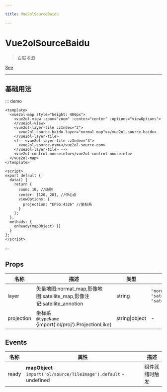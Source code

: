 ```yaml
---

title: Vue2olSourceBaidu

---
```


# Vue2olSourceBaidu

> 百度地图

[See](https://blog.csdn.net/u013594477/article/details/83988055)

---

## 基础用法

::: demo

```vue
<template>
  <vue2ol-map style="height: 400px">
    <vue2ol-view :zoom="zoom" :center="center" :options="viewOptions">
    </vue2ol-view>
    <vue2ol-layer-tile :zIndex="2">
      <vue2ol-source-baidu layer="normal_map"></vue2ol-source-baidu>
    </vue2ol-layer-tile>
    <!-- <vue2ol-layer-tile :zIndex="3">
      <vue2ol-source-osm></vue2ol-source-osm>
    </vue2ol-layer-tile> -->
    <vue2ol-control-mouseinfo></vue2ol-control-mouseinfo>
  </vue2ol-map>
</template>

<script>
export default {
  data() {
    return {
      zoom: 10, //级别
      center: [120, 28], //中心点
      viewOptions: {
        projection: "EPSG:4326" //坐标系
      }
    };
  },
  methods: {
    onReady(mapObject) {}
  }
};
</script>
```

:::

## Props

| 名称       | 描述                                                                   | 类型           | 取值范围                                                  | 默认值       |
| ---------- | ---------------------------------------------------------------------- | -------------- | --------------------------------------------------------- | ------------ |
| layer      | 矢量地图:normal_map,影像地图:satellite_map,影像注记:satellite_annotion | string         | `"normal_map" \| "satellite_map" \| "satellite_annotion"` | "normal_map" |
| projection | 坐标系<br/>`@typeName` {import('ol/proj').ProjectionLike}              | string\|object | -                                                         | "EPSG:3857"  |

## Events

| 名称  | 属性                                                              | 描述           |
| ----- | ----------------------------------------------------------------- | -------------- |
| ready | **mapObject** `import('ol/source/TileImage').default` - undefined | 组件就绪时触发 |
